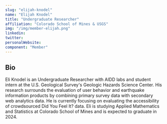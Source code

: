 ```yaml
---
slug: "elijah-knodel"
name: "Elijah Knodel"
title: "Undergraduate Researcher"
affiliation: "Colorado School of Mines & USGS"
img: "/img/member-elijah.png"
linkedin: 
twitter: 
personalWebsite: 
component: "Member"
---
```

## Bio

Eli Knodel is an Undergraduate Researcher with AIDD labs and student intern at the U.S. Geological Survey's Geologic Hazards Science Center. 
His research surrounds the evaluation of user behavior and earthquake information products by combining primary survey data with secondary web analytics data.
He is currently focusing on evaluating the accessibility of crowdsourced Did You Feel It? data.
Eli is studying Applied Mathematics and Statistics at Colorado School of Mines and is expected to graduate in 2024.
